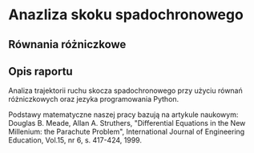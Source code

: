 # Anazliza skoku spadochronowego
## Równania różniczkowe

## Opis raportu
Analiza trajektorii ruchu skocza spadochronowego przy użyciu równań różniczkowych oraz jezyka programowania Python.  

Podstawy matematyczne naszej pracy bazują na artykule naukowym:  
Douglas B. Meade, Allan A. Struthers, "Differential Equations in the New Millenium: the Parachute Problem", International Journal of Engineering Education, Vol.15, nr 6, s. 417-424, 1999.
